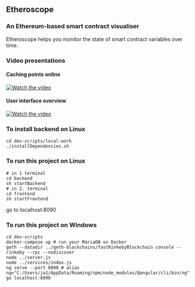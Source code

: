 ## Etheroscope
### An Ethereum-based smart contract visualiser
Etheroscope helps you monitor the state of smart contract variables over time.
### Video presentations
#### Caching points online
[![Watch the video](https://img.youtube.com/vi/eLNDXLViJZ8/hqdefault.jpg)](https://www.youtube.com/watch?v=eLNDXLViJZ8)
#### User interface overview
[![Watch the video](https://img.youtube.com/vi/dBDGcbk6F4Q/hqdefault.jpg)](https://www.youtube.com/watch?v=dBDGcbk6F4Q)

### To install backend on Linux
```shell
cd dev-scripts/local-work
./installDependencies.sh
```

### To run this project on Linux
```shell
# in 1 terminal
cd backend
sh startBackend 
# in 2. terminal
cd frontend
sh startFrontend
```
go to localhost:8090


### To run this project on Windows
```shell
cd dev-scripts
docker-compose up # run your MariaDB on Docker
geth --datadir ../geth-blockchains/fastRinkebyBlockchain console --rinkeby --rpc --nodiscover
node ../server.js
node ../services/index.js
ng serve --port 8090 # alias ng="C:/Users/ja1/AppData/Roaming/npm/node_modules/@angular/cli/bin/ng"
go localhost:8090
```
